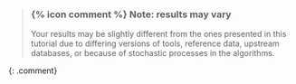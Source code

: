 > ### {% icon comment %} Note: results may vary
>
> Your results may be slightly different from the ones presented in this tutorial
> due to differing versions of tools, reference data, upstream databases, or
> because of stochastic processes in the algorithms.
>
{: .comment}

